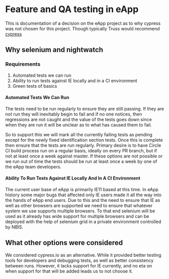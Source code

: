 # Feature and QA testing in eApp

This is documentation of a decision on the eApp project as to why cypress was not chosen for this project. Though typically Truss would recommend [cypress](cypress.md)

## Why selenium and nightwatch

### Requirements

1. Automated tests we can run
1. Ability to run tests against IE locally and in a CI environment
1. Green tests of basics

#### Automated Tests We Can Run

The tests need to be run regularly to ensure they are still passing. If they are not run they will inevitably begin to fail and if no one notices, then regressions are not caught and the value of the tests goes down since when they are run it will be unclear as to what has caused them to fail.

So to support this we will mark all the currently failing tests as pending except for the newly fixed identification section tests. Once this is complete then ensure that the tests are run regularly. Primary desire is to have Circle CI build process run on a regular basis, ideally on every PR branch, but if not at least once a week against master. If these options are not possible or we run out of time the tests should be run at least once a week by one of the eApp team developers.

#### Ability To Run Tests Against IE Locally And In A CI Environment

The current user base of eApp is primarily IE11 based at this time. In eApp history some major bugs that affected only IE users made it all the way into the hands of eApp end users. Due to this and the need to ensure that IE as well as other browsers are supported we need to ensure that whatever system we use supports multiple browsers. To that end selenium will be used as it already has wide support for multiple browsers and can be deployed with the help of selenium grid in a private environment controlled by NBIS.

## What other options were considered

We considered cypress.io as an alternative. While it provided better testing tools for developers and debugging tests, as well as better consistency between runs. However, it lacks support for IE currently, and no eta on when support for that will be added leads us to not choose it.

